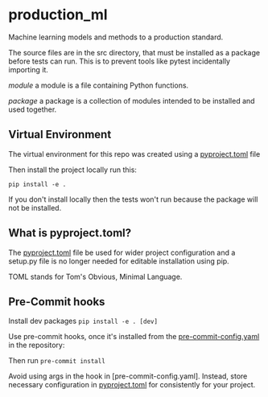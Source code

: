 # production_ml
Machine learning models and methods to a production standard. 

The source files are in the src directory, that must be installed as a 
package before tests can run. This is to prevent tools like pytest incidentally 
importing it.

*module* a module is a file containing Python functions.

*package* a package is a collection of modules intended to be installed and
 used together.

## Virtual Environment

The virtual environment for this repo was created using a 
[pyproject.toml](pyproject.toml)  file

Then install the project locally run this:

`pip install -e .`

If you don't install locally then the tests won't run
because the package will not be installed.

## What is pyproject.toml?

The [pyproject.toml](pyproject.toml) file be used for wider project configuration
and a setup.py file is no longer needed for editable installation using pip.

TOML stands for Tom's Obvious, Minimal Language.

## Pre-Commit hooks

Install dev packages `pip install -e . [dev]`

Use pre-commit hooks, once it's installed from the 
[pre-commit-config.yaml](.pre-commit-config.yaml) in the repository:

Then run `pre-commit install`

Avoid using args in the hook in [pre-commit-config.yaml]. Instead, store
necessary configuration in [pyproject.toml](pyproject.toml) for consistently
for your project. 
